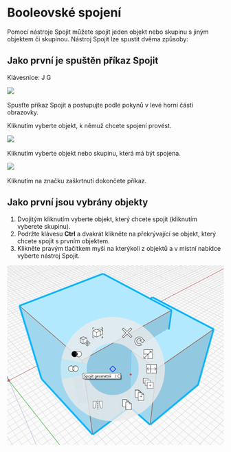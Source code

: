 # Booleovské spojení

Pomocí nástroje Spojit můžete spojit jeden objekt nebo skupinu s jiným objektem či skupinou. Nástroj Spojit lze spustit dvěma způsoby:

## Jako první je spuštěn příkaz Spojit

Klávesnice: J G

![](../.gitbook/assets/boolean\_join.png)

Spusťte příkaz Spojit a postupujte podle pokynů v levé horní části obrazovky.

Kliknutím vyberte objekt, k němuž chcete spojení provést.

![](<../.gitbook/assets/cut\_mode01 (1).png>)

Kliknutím vyberte objekt nebo skupinu, která má být spojena.

![](<../.gitbook/assets/cut\_mode02 (1).png>)

Kliknutím na značku zaškrtnutí dokončete příkaz.

## Jako první jsou vybrány objekty

1. Dvojitým kliknutím vyberte objekt, který chcete spojit (kliknutím vyberete skupinu).
2. Podržte klávesu **Ctrl** a dvakrát klikněte na překrývající se objekt, který chcete spojit s prvním objektem.
3. Klikněte pravým tlačítkem myši na kterýkoli z objektů a v místní nabídce vyberte nástroj Spojit.

![](<../.gitbook/assets/join tool.png>)
